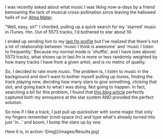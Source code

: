 <!--
.. title: Transparently rating iTunes tracks with Quicksilver
.. date: 2008/04/23 13:37
.. slug: index
.. tags:
.. link:
.. description:
-->

I was recently asked about what music I was liking now-a-days by a friend bemoaning the lack of musical cross-pollination since leaving the hallowed halls of our [Alma Mater](http://ucla.edu). 

"Well, easy, sir!" I chortled, pulling up a quick search for my 'starred' music in iTunes. Hm. Out of 5573 tracks, I'd bothered to star about 10. 

I ended up sending him to my [last.fm profile](http://www.last.fm/user/jbarratt/) but I've realized that there's not a lot of relationship between 'music I think is awesome' and 'music I listen to frequently.' Because my normal mode is 'shuffle', and I have (see above) 5573 tracks, what shows up in last.fm is more or less randomly weighted by how many tracks I have from a given artist, and is no metric of quality.

So, I decided to rate more music. The problem is, I listen to music in the background and don't want to bother myself pulling up itunes, finding the track playing now, deciding how many stars to give something, clicking that slot, and going back to what I was doing. Not going to happen. In fact, searching a bit for this problem, I found that [this blog article](http://www.lowest-common-denominator.com/2007/10/itunes_quicksilver_if_you_like.php) perfectly captured both my annoyance at the star system AND provided the perfect solution. 

So now if I like a track, I just pull up quicksilver with some magic that only my fingers remember (cmd-space iirc) and type what's already turned into just 'in...' and boom, I bump the stars up by one.

<p>Here it is, in action:
![img](/images/Results.jpg)</p>
